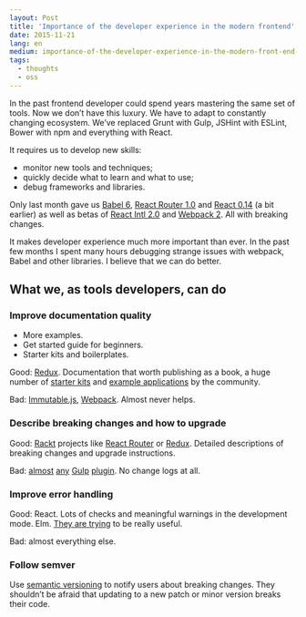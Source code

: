 ```yaml
---
layout: Post
title: 'Importance of the developer experience in the modern frontend'
date: 2015-11-21
lang: en
medium: importance-of-the-developer-experience-in-the-modern-front-end-bff4155d4cb8
tags:
  - thoughts
  - oss
---
```


In the past frontend developer could spend years mastering the same set of tools. Now we don’t have this luxury. We have to adapt to constantly changing ecosystem. We’ve replaced Grunt with Gulp, JSHint with ESLint, Bower with npm and everything with React.

It requires us to develop new skills:

- monitor new tools and techniques;
- quickly decide what to learn and what to use;
- debug frameworks and libraries.

Only last month gave us [Babel 6](http://babeljs.io/blog/2015/10/29/6.0.0), [React Router 1.0](https://github.com/ReactTraining/react-router/releases/tag/v1.0.0) and [React 0.14](https://facebook.github.io/react/blog/2015/10/07/react-v0.14.html) (a bit earlier) as well as betas of [React Intl 2.0](https://github.com/yahoo/react-intl/releases/tag/v2.0.0-beta-1) and [Webpack 2](https://github.com/webpack/webpack/pull/861). All with breaking changes.

It makes developer experience much more important than ever. In the past few months I spent many hours debugging strange issues with webpack, Babel and other libraries. I believe that we can do better.

## What we, as tools developers, can do

### Improve documentation quality

- More examples.
- Get started guide for beginners.
- Starter kits and boilerplates.

Good: [Redux](http://redux.js.org/). Documentation that worth publishing as a book, a huge number of [starter kits](https://github.com/xgrommx/awesome-redux#boilerplate) and [example applications](https://github.com/xgrommx/awesome-redux#react---a-javascript-library-for-building-user-interfaces) by the community.

Bad: [Immutable.js](https://facebook.github.io/immutable-js/docs/), [Webpack](http://webpack.github.io/docs/). Almost never helps.

### Describe breaking changes and how to upgrade

Good: [Rackt](https://github.com/rackt) projects like [React Router](https://github.com/ReactTraining/react-router/releases/tag/v1.0.0) or [Redux](https://github.com/reactjs/redux/releases/tag/v2.0.0). Detailed descriptions of breaking changes and upgrade instructions.

Bad: [almost](https://github.com/sindresorhus/gulp-imagemin) [any](https://github.com/floatdrop/gulp-plumber) [Gulp](https://github.com/contra/gulp-concat) [plugin](https://github.com/robrich/gulp-if). No change logs at all.

### Improve error handling

Good: React. Lots of checks and meaningful warnings in the development mode. Elm. [They are trying](http://elm-lang.org/blog/compilers-as-assistants) to be really useful.

Bad: almost everything else.

### Follow semver

Use [semantic versioning](http://semver.org/) to notify users about breaking changes. They shouldn’t be afraid that updating to a new patch or minor version breaks their code.
